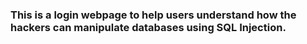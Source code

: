 ### This is a login webpage to help users understand how the hackers can manipulate databases using SQL Injection.
